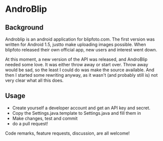 AndroBlip
==============

Background
--------------
Androblip is an android application for blipfoto.com. The first version was written for Android 1.5, 
justto make uploading images possible. When blipfoto released their own official app, new users
and interest went down.

At this moment, a new version of the API was released, and AndroBlip needed some love. It was either
throw away or start over. Throw away would be sad, so the least I could do was make the source available.
And then I started some rewriting anyway, as it wasn't (and probably still is) not very clear what
all this does.

Usage
---------------
 - Create yourself a developer account and get an API key and secret.
 - Copy the Settings.java.template to Settings.java and fill them in
 - Make changes, test and commit
 - do a pull request!

Code remarks, feature requests, discussion, are all welcome!
